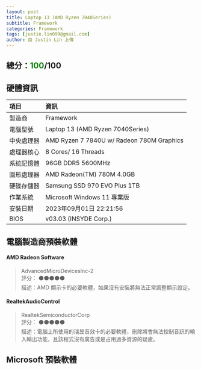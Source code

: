```yaml
---
layout: post
title: Laptop 13 (AMD Ryzen 7040Series)
subtitle: Framework
categories: Framework
tags: [justin.lin099@gmail.com]
author: 由 Justin Lin 上傳
---
```


<h2>總分：<font color="green">100</font>/100</h2>

## 硬體資訊

| 項目 | 資訊 |
| :------ | :--- |
| 製造商 | Framework |
| 電腦型號 | Laptop 13 (AMD Ryzen 7040Series) |
| 中央處理器 | AMD Ryzen 7 7840U w/ Radeon  780M Graphics |
| 處理器核心 | 8 Cores/ 16 Threads |
| 系統記憶體 | 96GB DDR5 5600MHz |
| 圖形處理器 | AMD Radeon(TM) 780M 4.0GB |
| 硬碟存儲器 | Samsung SSD 970 EVO Plus 1TB |
| 作業系統 | Microsoft Windows 11 專業版 |
| 安裝日期 | 2023年09月01日 22:21:56 |
| BIOS | v03.03 (INSYDE Corp.) |

## 電腦製造商預裝軟體
#### AMD Radeon Software
> AdvancedMicroDevicesInc-2  
> 評分： ⚫⚫⚫⚫⚫  
> 描述：AMD 顯示卡的必要軟體，如果沒有安裝將無法正常調整顯示設定。  

#### RealtekAudioControl
> RealtekSemiconductorCorp  
> 評分： ⚫⚫⚫⚫⚫  
> 描述：電腦上所使用的瑞昱音效卡的必要軟體，刪除將會無法控制音訊的輸入輸出功能，且該程式沒有廣告或是占用過多資源的疑慮。  

## Microsoft 預裝軟體

